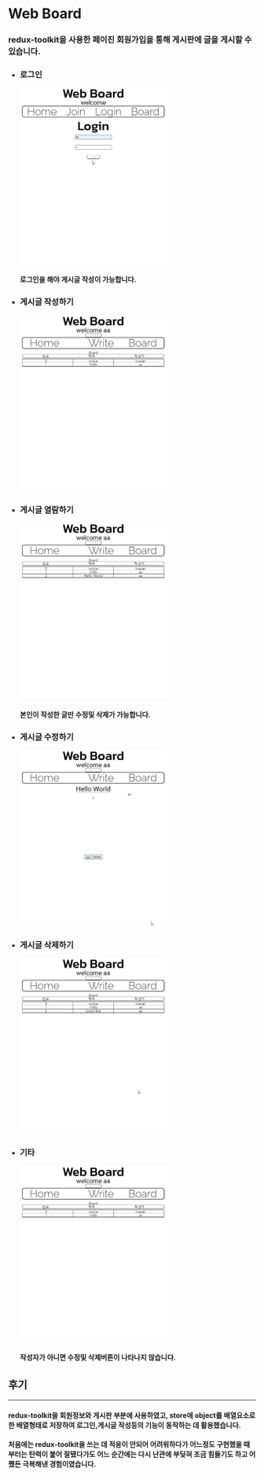 # Web Board

### redux-toolkit을 사용한 페이진 회원가입을 통해 게시판에 글을 게시할 수 있습니다.

- ### 로그인
    <img src="./Image/login.gif" width="300px"></img>
    #### 로그인을 해야 게시글 작성이 가능합니다.
- ### 게시글 작성하기
    <img src="./Image/write.gif" width="300px"></img>
- ### 게시글 열람하기
    <img src="./Image/read.gif" width="300px"></img>
    #### 본인이 작성한 글만 수정및 삭제가 가능합니다.
- ### 게시글 수정하기
    <img src="./Image/edit.gif" width="300px"></img>
- ### 게시글 삭제하기
    <img src="./Image/delete.gif" width="300px"></img>
- ### 기타
    <img src="./Image/author.gif" width="300px"></img>
    #### 작성자가 아니면 수정및 삭제버튼이 나타나지 않습니다.

## 후기

---
#### redux-toolkit을 회원정보와 게시판 부분에 사용하였고, store에 object를 배열요소로 한 배열형태로 저장하여 로그인,게시글 작성등의 기능이 동작하는 데 활용했습니다. 
#### 처음에는 redux-toolkit을 쓰는 데 적응이 안되어 어려워하다가 어느정도 구현했을 때 부터는 탄력이 붙어 잘됐다가도 어느 순간에는 다시 난관에 부딪혀 조금 힘들기도 하고 어쨌든 극복해낸 경험이였습니다.